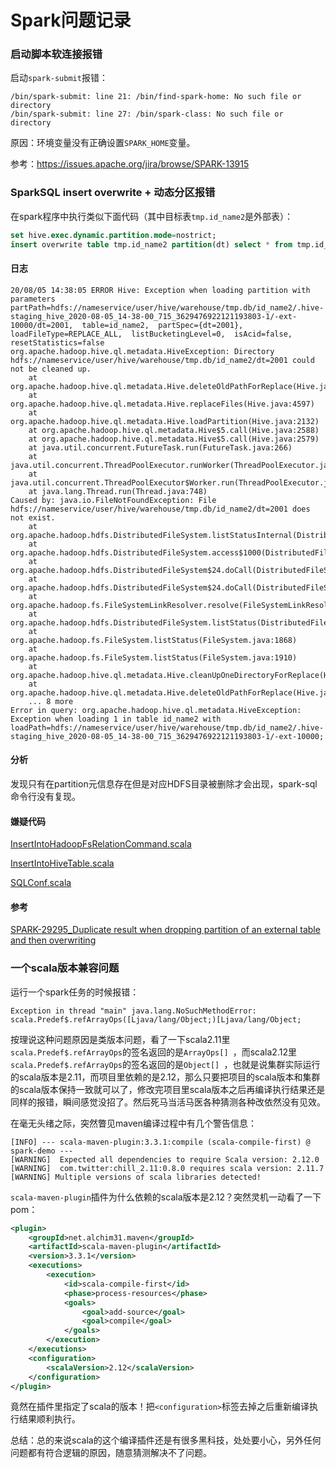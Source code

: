 # Spark问题记录

### 启动脚本软连接报错

启动`spark-submit`报错：

```
/bin/spark-submit: line 21: /bin/find-spark-home: No such file or directory
/bin/spark-submit: line 27: /bin/spark-class: No such file or directory
```

原因：环境变量没有正确设置`SPARK_HOME`变量。

参考：https://issues.apache.org/jira/browse/SPARK-13915

### SparkSQL insert overwrite  + 动态分区报错

在spark程序中执行类似下面代码（其中目标表`tmp.id_name2`是外部表）：

```sql
set hive.exec.dynamic.partition.mode=nostrict;
insert overwrite table tmp.id_name2 partition(dt) select * from tmp.id_name where dt='2001';
```

#### 日志

```
20/08/05 14:38:05 ERROR Hive: Exception when loading partition with parameters  partPath=hdfs://nameservice/user/hive/warehouse/tmp.db/id_name2/.hive-staging_hive_2020-08-05_14-38-00_715_3629476922121193803-1/-ext-10000/dt=2001,  table=id_name2,  partSpec={dt=2001},  loadFileType=REPLACE_ALL,  listBucketingLevel=0,  isAcid=false,  resetStatistics=false
org.apache.hadoop.hive.ql.metadata.HiveException: Directory hdfs://nameservice/user/hive/warehouse/tmp.db/id_name2/dt=2001 could not be cleaned up.
    at org.apache.hadoop.hive.ql.metadata.Hive.deleteOldPathForReplace(Hive.java:4666)
    at org.apache.hadoop.hive.ql.metadata.Hive.replaceFiles(Hive.java:4597)
    at org.apache.hadoop.hive.ql.metadata.Hive.loadPartition(Hive.java:2132)
    at org.apache.hadoop.hive.ql.metadata.Hive$5.call(Hive.java:2588)
    at org.apache.hadoop.hive.ql.metadata.Hive$5.call(Hive.java:2579)
    at java.util.concurrent.FutureTask.run(FutureTask.java:266)
    at java.util.concurrent.ThreadPoolExecutor.runWorker(ThreadPoolExecutor.java:1149)
    at java.util.concurrent.ThreadPoolExecutor$Worker.run(ThreadPoolExecutor.java:624)
    at java.lang.Thread.run(Thread.java:748)
Caused by: java.io.FileNotFoundException: File hdfs://nameservice/user/hive/warehouse/tmp.db/id_name2/dt=2001 does not exist.
    at org.apache.hadoop.hdfs.DistributedFileSystem.listStatusInternal(DistributedFileSystem.java:1053)
    at org.apache.hadoop.hdfs.DistributedFileSystem.access$1000(DistributedFileSystem.java:131)
    at org.apache.hadoop.hdfs.DistributedFileSystem$24.doCall(DistributedFileSystem.java:1113)
    at org.apache.hadoop.hdfs.DistributedFileSystem$24.doCall(DistributedFileSystem.java:1110)
    at org.apache.hadoop.fs.FileSystemLinkResolver.resolve(FileSystemLinkResolver.java:81)
    at org.apache.hadoop.hdfs.DistributedFileSystem.listStatus(DistributedFileSystem.java:1120)
    at org.apache.hadoop.fs.FileSystem.listStatus(FileSystem.java:1868)
    at org.apache.hadoop.fs.FileSystem.listStatus(FileSystem.java:1910)
    at org.apache.hadoop.hive.ql.metadata.Hive.cleanUpOneDirectoryForReplace(Hive.java:4681)
    at org.apache.hadoop.hive.ql.metadata.Hive.deleteOldPathForReplace(Hive.java:4661)
    ... 8 more
Error in query: org.apache.hadoop.hive.ql.metadata.HiveException: Exception when loading 1 in table id_name2 with loadPath=hdfs://nameservice/user/hive/warehouse/tmp.db/id_name2/.hive-staging_hive_2020-08-05_14-38-00_715_3629476922121193803-1/-ext-10000;
```

#### 分析

发现只有在partition元信息存在但是对应HDFS目录被删除才会出现，spark-sql命令行没有复现。

#### 嫌疑代码

[InsertIntoHadoopFsRelationCommand.scala](https://github.com/apache/spark/blob/v2.4.6/sql/core/src/main/scala/org/apache/spark/sql/execution/datasources/InsertIntoHadoopFsRelationCommand.scala)

[InsertIntoHiveTable.scala](https://github.com/apache/spark/blob/v2.4.6/sql/hive/src/main/scala/org/apache/spark/sql/hive/execution/InsertIntoHiveTable.scala)

[SQLConf.scala](https://github.com/apache/spark/blob/v2.4.6/sql/catalyst/src/main/scala/org/apache/spark/sql/internal/SQLConf.scala#L1417)

#### 参考

[SPARK-29295_Duplicate result when dropping partition of an external table and then overwriting](https://issues.apache.org/jira/browse/SPARK-29295#)

### 一个scala版本兼容问题

运行一个spark任务的时候报错：

```
Exception in thread "main" java.lang.NoSuchMethodError: scala.Predef$.refArrayOps([Ljava/lang/Object;)[Ljava/lang/Object;
```

按理说这种问题原因是类版本问题，看了一下scala2.11里`scala.Predef$.refArrayOps`的签名返回的是`ArrayOps[] `，而scala2.12里`scala.Predef$.refArrayOps`的签名返回的是`Object[] `，也就是说集群实际运行的scala版本是2.11，而项目里依赖的是2.12，那么只要把项目的scala版本和集群的scala版本保持一致就可以了，修改完项目里scala版本之后再编译执行结果还是同样的报错，瞬间感觉没招了。然后死马当活马医各种猜测各种改依然没有见效。

在毫无头绪之际，突然瞥见maven编译过程中有几个警告信息：

```
[INFO] --- scala-maven-plugin:3.3.1:compile (scala-compile-first) @ spark-demo ---
[WARNING]  Expected all dependencies to require Scala version: 2.12.0
[WARNING]  com.twitter:chill_2.11:0.8.0 requires scala version: 2.11.7
[WARNING] Multiple versions of scala libraries detected!
```

`scala-maven-plugin`插件为什么依赖的scala版本是2.12？突然灵机一动看了一下pom：

```xml
<plugin>
    <groupId>net.alchim31.maven</groupId>
    <artifactId>scala-maven-plugin</artifactId>
    <version>3.3.1</version>
    <executions>
        <execution>
            <id>scala-compile-first</id>
            <phase>process-resources</phase>
            <goals>
                <goal>add-source</goal>
                <goal>compile</goal>
            </goals>
        </execution>
    </executions>
    <configuration>
        <scalaVersion>2.12</scalaVersion>
    </configuration>
</plugin>
```

竟然在插件里指定了scala的版本！把`<configuration>`标签去掉之后重新编译执行结果顺利执行。

总结：总的来说scala的这个编译插件还是有很多黑科技，处处要小心，另外任何问题都有符合逻辑的原因，随意猜测解决不了问题。

